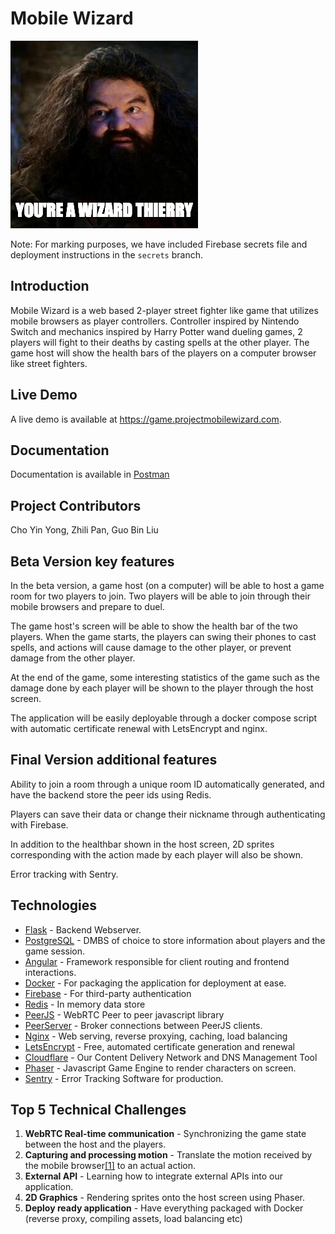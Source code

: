 # Mobile Wizard
![alt text][logo]

Note: For marking purposes, we have included Firebase secrets file and deployment instructions in the `secrets` branch.

## Introduction
Mobile Wizard is a web based 2-player street fighter like game that utilizes mobile browsers as player controllers.
Controller inspired by Nintendo Switch and mechanics inspired by Harry Potter wand dueling games, 2 players will fight to their
deaths by casting spells at the other player. The game host will show the health bars of the players on a computer browser
like street fighters.

## Live Demo
A live demo is available at https://game.projectmobilewizard.com.

## Documentation
Documentation is available in [Postman](https://documenter.getpostman.com/view/3226853/S17wNmYP#4951e759-a815-4894-aa5b-dc7cb2b10492)

## Project Contributors
Cho Yin Yong, Zhili Pan, Guo Bin Liu

## Beta Version key features
In the beta version, a game host (on a computer) will be able to host a game room for two players to join.
Two players will be able to join through their mobile browsers and prepare to duel.

The game host's screen will be able to show the health bar of the two players.
When the game starts, the players can swing their phones to cast spells,
and actions will cause damage to the other player, or prevent damage from the other player.

At the end of the game, some interesting statistics of the game such as the damage done by each player
will be shown to the player through the host screen.

The application will be easily deployable through a docker compose script with automatic certificate renewal with LetsEncrypt and nginx.

## Final Version additional features
Ability to join a room through a unique room ID automatically generated, and have the backend store the peer ids using Redis.

Players can save their data or change their nickname through authenticating with Firebase.

In addition to the healthbar shown in the host screen, 2D sprites corresponding with the action made by each player will also be shown.

Error tracking with Sentry.

## Technologies
- [Flask](http://flask.pocoo.org/) - Backend Webserver.
- [PostgreSQL](https://www.postgresql.org/) - DMBS of choice to store information about players and the game session.
- [Angular](https://angular.io) - Framework responsible for client routing and frontend interactions.
- [Docker](https://docker.io) - For packaging the application for deployment at ease.
- [Firebase](https://firebase.google.com/) - For third-party authentication
- [Redis](https://redis.io/) - In memory data store
- [PeerJS](https://peerjs.com/) - WebRTC Peer to peer javascript library
- [PeerServer](https://github.com/peers/peerjs-server) - Broker connections between PeerJS clients.
- [Nginx](https://www.nginx.com/) - Web serving, reverse proxying, caching, load balancing 
- [LetsEncrypt](https://letsencrypt.org/) - Free, automated certificate generation and renewal
- [Cloudflare](https://cloudflare.com) - Our Content Delivery Network and DNS Management Tool
- [Phaser](https://phaser.io/) - Javascript Game Engine to render characters on screen.
- [Sentry](https://sentry.io) - Error Tracking Software for production.

## Top 5 Technical Challenges
1. **WebRTC Real-time communication** - Synchronizing the game state between the host and the players.
2. **Capturing and processing motion** - Translate the motion received by the mobile browser[[1]](http://www.albertosarullo.com/demos/accelerometer/) to an actual action.
3. **External API** - Learning how to integrate external APIs into our application.
4. **2D Graphics** - Rendering sprites onto the host screen using Phaser.
5. **Deploy ready application** - Have everything packaged with Docker (reverse proxy, compiling assets, load balancing etc)

[logo]: docs/you_a_wizard.png "You're a Wizard, Thierry."
